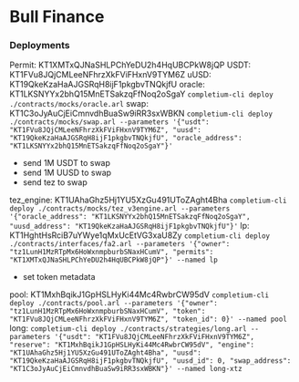 # Bull Finance

### Deployments

Permit: KT1XMTxQJNaSHLPChYeDU2h4HqUBCPkW8jQP
USDT: KT1FVu8JQjCMLeeNFhrzXkFViFHxnV9TYM6Z
uUSD: KT19QkeKzaHaAJGSRqH8ijF1pkgbvTNQkjfU
oracle: KT1LKSNYYx2bhQ15MnETSakzqFfNoq2oSgaY
`completium-cli deploy ./contracts/mocks/oracle.arl`
swap: KT1C3oJyAuCjEiCmnvdhBuaSw9iRR3sxWBKN
`completium-cli deploy ./contracts/mocks/swap.arl --parameters '{"usdt": "KT1FVu8JQjCMLeeNFhrzXkFViFHxnV9TYM6Z", "uusd": "KT19QkeKzaHaAJGSRqH8ijF1pkgbvTNQkjfU", "oracle_address": "KT1LKSNYYx2bhQ15MnETSakzqFfNoq2oSgaY"}'`

- send 1M USDT to swap
- send 1M UUSD to swap
- send tez to swap

tez_engine: KT1UAhaGhz5Hj1YU5XzGu491UToZAght4Bha
`completium-cli deploy ./contracts/mocks/tez_v3engine.arl --parameters '{"oracle_address": "KT1LKSNYYx2bhQ15MnETSakzqFfNoq2oSgaY", "uusd_address": "KT19QkeKzaHaAJGSRqH8ijF1pkgbvTNQkjfU"}'`
lp: KT1HghtHsRciB7uYWye1qMxUcEtVG3xaU8Zy
`completium-cli deploy ./contracts/interfaces/fa2.arl --parameters '{"owner": "tz1LunH1MzRTpMx6HoWxnmpburbSNaxHCumV", "permits": "KT1XMTxQJNaSHLPChYeDU2h4HqUBCPkW8jQP"}' --named lp`

- set token metadata

pool: KT1MxhBqikJ1GpHSLHyKi44Mc4RwbrCW95dV
`completium-cli deploy ./contracts/pool.arl --parameters '{"owner": "tz1LunH1MzRTpMx6HoWxnmpburbSNaxHCumV", "token": "KT1FVu8JQjCMLeeNFhrzXkFViFHxnV9TYM6Z", "token_id": 0}' --named pool`
long:
`completium-cli deploy ./contracts/strategies/long.arl --parameters '{"usdt": "KT1FVu8JQjCMLeeNFhrzXkFViFHxnV9TYM6Z", "reserve": "KT1MxhBqikJ1GpHSLHyKi44Mc4RwbrCW95dV", "engine": "KT1UAhaGhz5Hj1YU5XzGu491UToZAght4Bha", "uusd": "KT19QkeKzaHaAJGSRqH8ijF1pkgbvTNQkjfU", "uusd_id": 0, "swap_address": "KT1C3oJyAuCjEiCmnvdhBuaSw9iRR3sxWBKN"}' --named long-xtz`
